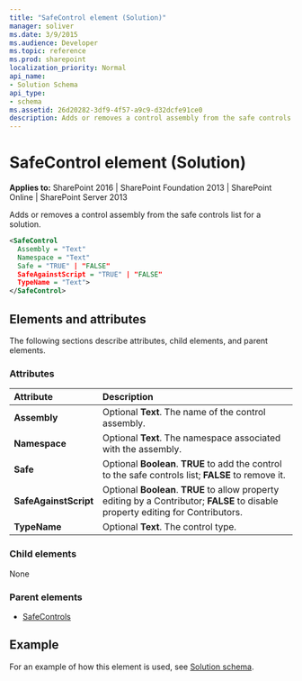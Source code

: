 ```yaml
---
title: "SafeControl element (Solution)"
manager: soliver
ms.date: 3/9/2015
ms.audience: Developer
ms.topic: reference
ms.prod: sharepoint
localization_priority: Normal
api_name:
- Solution Schema
api_type:
- schema
ms.assetid: 26d20282-3df9-4f57-a9c9-d32dcfe91ce0
description: Adds or removes a control assembly from the safe controls list for a solution.
---
```


# SafeControl element (Solution)

**Applies to:** SharePoint 2016 | SharePoint Foundation 2013 | SharePoint Online | SharePoint Server 2013
  
Adds or removes a control assembly from the safe controls list for a solution. 
  
```XML
<SafeControl
  Assembly = "Text"
  Namespace = "Text"
  Safe = "TRUE" | "FALSE"
  SafeAgainstScript = "TRUE" | "FALSE"
  TypeName = "Text">
</SafeControl>
```

## Elements and attributes

The following sections describe attributes, child elements, and parent elements.

### Attributes

|**Attribute**|**Description**|
|:-----|:-----|
|**Assembly** <br/> |Optional **Text**. The name of the control assembly.  <br/> |
|**Namespace** <br/> |Optional **Text**. The namespace associated with the assembly.  <br/> |
|**Safe** <br/> |Optional **Boolean**. **TRUE** to add the control to the safe controls list; **FALSE** to remove it.  <br/> |
|**SafeAgainstScript** <br/> |Optional **Boolean**. **TRUE** to allow property editing by a Contributor; **FALSE** to disable property editing for Contributors.  <br/> |
|**TypeName** <br/> |Optional **Text**. The control type.  <br/> |
   
### Child elements

None
   
### Parent elements

- [SafeControls](safecontrols-element-solution.md)
   
## Example

For an example of how this element is used, see [Solution schema](solution-schema.md).
  

